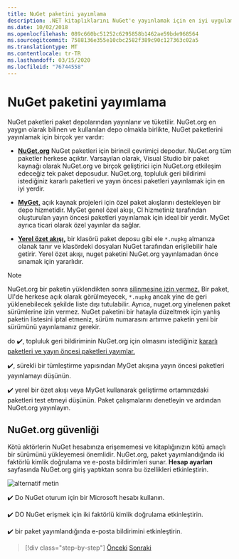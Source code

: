 ```yaml
---
title: NuGet paketini yayımlama
description: .NET kitaplıklarını NuGet'e yayınlamak için en iyi uygulama önerileri.
ms.date: 10/02/2018
ms.openlocfilehash: 089c660bc51252c6295858b1462ae59bde968564
ms.sourcegitcommit: 7588136e355e10cbc2582f389c90c127363c02a5
ms.translationtype: MT
ms.contentlocale: tr-TR
ms.lasthandoff: 03/15/2020
ms.locfileid: "76744558"
---
```

# <a name="publishing-a-nuget-package"></a>NuGet paketini yayımlama

NuGet paketleri paket depolarından yayınlanır ve tüketilir. NuGet.org en yaygın olarak bilinen ve kullanılan depo olmakla birlikte, NuGet paketlerini yayınlamak için birçok yer vardır:

* **[NuGet.org](https://www.nuget.org/)** NuGet paketleri için birincil çevrimiçi depodur. NuGet.org tüm paketler herkese açıktır. Varsayılan olarak, Visual Studio bir paket kaynağı olarak NuGet.org ve birçok geliştirici için NuGet.org etkileşim edeceğiz tek paket deposudur. NuGet.org, topluluk geri bildirimi istediğiniz kararlı paketleri ve yayın öncesi paketleri yayınlamak için en iyi yerdir.

* **[MyGet,](https://myget.org/)** açık kaynak projeleri için özel paket akışlarını destekleyen bir depo hizmetidir. MyGet genel özel akışı, CI hizmetiniz tarafından oluşturulan yayın öncesi paketleri yayınlamak için ideal bir yerdir. MyGet ayrıca ticari olarak özel yayınlar da sağlar.

* **[Yerel özet akışı,](/nuget/hosting-packages/local-feeds)** bir klasörü paket deposu gibi ele `*.nupkg` almanıza olanak tanır ve klasördeki dosyaları NuGet tarafından erişilebilir hale getirir. Yerel özet akışı, nuget paketini NuGet.org yayınlamadan önce sınamak için yararlıdır.

> [!NOTE]
> NuGet.org bir paketin yüklendikten sonra [silinmesine izin vermez.](/nuget/policies/deleting-packages) Bir paket, UI'de herkese açık olarak görülmeyecek, `*.nupkg` ancak yine de geri yüklenebilecek şekilde liste dışı tutulabilir. Ayrıca, nuget.org yinelenen paket sürümlerine izin vermez. NuGet paketini bir hatayla düzeltmek için yanlış paketin listesini iptal etmeniz, sürüm numarasını artımve paketin yeni bir sürümünü yayınlamanız gerekir.

do ✔️, topluluk geri bildiriminin NuGet.org için olmasını istediğiniz [kararlı paketleri ve yayın öncesi paketleri yayımlar.](/nuget/create-packages/publish-a-package)

✔️, sürekli bir tümleştirme yapısından MyGet akışına yayın öncesi paketleri yayınlamayı düşünün.

✔️ yerel bir özet akışı veya MyGet kullanarak geliştirme ortamınızdaki paketleri test etmeyi düşünün. Paket çalışmalarını denetleyin ve ardından NuGet.org yayınlayın.

## <a name="nugetorg-security"></a>NuGet.org güvenliği

Kötü aktörlerin NuGet hesabınıza erişememesi ve kitaplığınızın kötü amaçlı bir sürümünü yükleyemesi önemlidir. NuGet.org, paket yayımlandığında iki faktörlü kimlik doğrulama ve e-posta bildirimleri sunar. **Hesap ayarları** sayfasında NuGet.org giriş yaptıktan sonra bu özellikleri etkinleştirin.

![alternatif metin](./media/publish-nuget-package/nuget-2fa.png "NuGet Hesap Güvenliği")

✔️ Do NuGet oturum için bir Microsoft hesabı kullanın.

✔️ DO NuGet erişmek için iki faktörlü kimlik doğrulama etkinleştirin.

✔️ bir paket yayımlandığında e-posta bildirimini etkinleştirin.

>[!div class="step-by-step"]
>[Önceki](sourcelink.md)
>[Sonraki](versioning.md)
